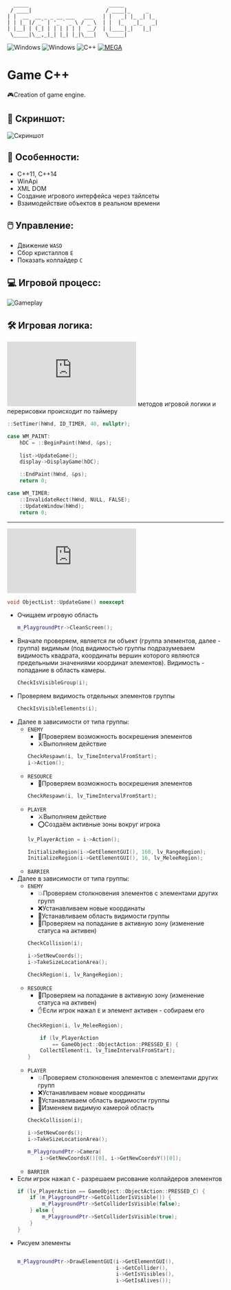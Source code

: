    	  _____                          _____
  	 / ____|                        / ____|_     _
  	| |  __  __ _ _ __ ___   ___   | |   _| |_ _| |_
   	| | |_ |/ _` | '_ ` _ \ / _ \  | |  |_   _|_   _|
    | |__| | (_| | | | | | |  __/  | |____|_|   |_|
     \_____|\__,_|_| |_| |_|\___|   \_____|
![Windows](https://img.shields.io/badge/Windows-003399?style=for-the-badge&logo=windows&logoColor=white)
![Windows](https://img.shields.io/badge/Visual_Studio_2015-5C2D91?style=for-the-badge&logo=visual%20studio&logoColor=white)
![C++](https://img.shields.io/badge/C%2B%2B-00599C?style=for-the-badge&logo=c%2B%2B&logoColor=white)
[![MEGA](https://img.shields.io/badge/Mega%20-%23D90007.svg?&style=for-the-badge&logo=Mega&logoColor=white)](https://mega.nz/folder/VYVlEQIS#vsmpFWdtuSUKq3fnIego9A)
# Game C++
:video_game:Creation of game engine.

## :city_sunset: Скриншот:
![Скриншот](https://user-images.githubusercontent.com/17510024/110648378-b7faab00-81c9-11eb-92b5-2cbbf8e2d9ed.jpg)

## :scroll: Особенности:
- C++11, C++14
- WinApi
- XML DOM
- Создание игрового интерфейса через тайлсеты
- Взаимодействие объектов в реальном времени
## :computer_mouse: Управление:
- Движение `WASD`
- Сбор кристаллов `E`
- Показать коллайдер `C`

## :computer: Игровой процесс:
![Gameplay](https://user-images.githubusercontent.com/17510024/110643895-9bf50a80-81c5-11eb-9c4c-e00696cbae1e.gif)

## :hammer_and_wrench: Игровая логика:
![Вызов](https://github.com/AlekseyShashkov/game-cpp/blob/main/Main.cpp) методов игровой логики и перерисовки происходит по таймеру
```c++
::SetTimer(hWnd, ID_TIMER, 40, nullptr);
```
```c++
case WM_PAINT:
    hDC = ::BeginPaint(hWnd, &ps);
    
    list->UpdateGame();
    display->DisplayGame(hDC);

    ::EndPaint(hWnd, &ps);
    return 0;

case WM_TIMER:
    ::InvalidateRect(hWnd, NULL, FALSE);
    ::UpdateWindow(hWnd);
    return 0;
```
____
![Взаимодействие игровых объектов](https://github.com/AlekseyShashkov/game-cpp/blob/main/GameObjects/ObjectList.cpp)
```c++
void ObjectList::UpdateGame() noexcept
```
- Очищаем игровую область
    ```c++
    m_PlaygroundPtr->CleanScreen();
    ```
- Вначале проверяем, является ли объект (группа элементов, далее - группа) видимым (под видимостью группы подразумеваем видимость квадрата, координаты вершин которого являются предельными значениями координат элементов). Видимость - попадание в область камеры.
    ```c++
    CheckIsVisibleGroup(i);
    ```
- Проверяем видимость отдельных элементов группы
    ```c++
    CheckIsVisibleElements(i);
    ```
- Далее в зависимости от типа группы:
   - `ENEMY`
      - :ghost:Проверяем возможность воскрешения элементов
      - :crossed_swords:Выполняем действие
      ```c++
      CheckRespawn(i, lv_TimeIntervalFromStart);
      i->Action();
      ```
   - `RESOURCE`
      - :ghost:Проверяем возможность воскрешения элементов
      ```c++
      CheckRespawn(i, lv_TimeIntervalFromStart);
      ```
   - `PLAYER`
      - :crossed_swords:Выполняем действие
      - :o:Создаём активные зоны вокруг игрока
      ```c++
      lv_PlayerAction = i->Action();

      InitializeRegion(i->GetElementGUI(), 160, lv_RangeRegion);
      InitializeRegion(i->GetElementGUI(), 16, lv_MeleeRegion);
      ```
   - `BARRIER`
- Далее в зависимости от типа группы:
   - `ENEMY`
      - :collision:Проверяем столкновения элементов с элементами других групп
      - :x:Устанавливаем новые координаты
      - :black_square_button:Устанавливаем область видимости группы
      - :dart:Проверяем на попадание в активную зону (изменение статуса на активен)
      ```c++
      CheckCollision(i);

      i->SetNewCoords();
      i->TakeSizeLocationArea();

      CheckRegion(i, lv_RangeRegion);
      ```
   - `RESOURCE`
      - :dart:Проверяем на попадание в активную зону (изменение статуса на активен)
      - :hand:Если игрок нажал `E` и элемент активен - собираем его
      ```c++
      CheckRegion(i, lv_MeleeRegion);
      
          if (lv_PlayerAction 
              == GameObject::ObjectAction::PRESSED_E) {
          CollectElement(i, lv_TimeIntervalFromStart);
      }
      ```
   - `PLAYER`
      - :collision:Проверяем столкновения элементов с элементами других групп
      - :x:Устанавливаем новые координаты
      - :black_square_button:Устанавливаем область видимости группы
      - :movie_camera:Изменяем видимую камерой область
      ```c++
      CheckCollision(i);

      i->SetNewCoords();
      i->TakeSizeLocationArea();

      m_PlaygroundPtr->Camera(
          i->GetNewCoordsX()[0], i->GetNewCoordsY()[0]);
      ```
   - `BARRIER`
- Если игрок нажал `C` - разрешаем рисование коллайдеров элементов
    ```c++
    if (lv_PlayerAction == GameObject::ObjectAction::PRESSED_C) {
        if (m_PlaygroundPtr->GetColliderIsVisible()) {
            m_PlaygroundPtr->SetColliderIsVisible(false);
        } else {
            m_PlaygroundPtr->SetColliderIsVisible(true);
        }
    }
    ```
- Рисуем элементы
    ```c++

    m_PlaygroundPtr->DrawElementGUI(i->GetElementGUI(),
                                    i->GetCollider(),
                                    i->GetIsVisibles(),
                                    i->GetIsAlives());
    ```
